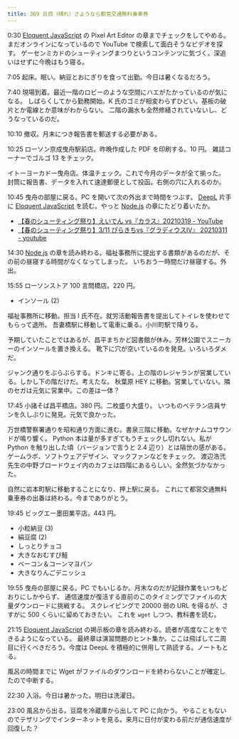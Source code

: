 ```yaml
---
title: 369 日目（晴れ）さようなら都営交通無料乗車券
---
```


0:30 [Eloquent JavaScript][Haverbeke18] の Pixel Art Editor の章までチェックをしてやめる。
まだオンラインになっているので YouTube で検索して面白そうなビデオを探す。
ゲーセンミカドのシューティングまつりというコンテンツに気づく。深追いはせずに今晩はもう寝る。

7:05 起床。眠い。納豆とおにぎりを食って出勤。今日は暑くなるだろう。

7:40 現場到着。最近一階のロビーのような空間にハエがたかっているのが気になる。
しばらくしてから勤務開始。K 氏のゴミが相変わらずひどい。基板の破片とか電線とか意味がわからない。
二階の漏水も全然修繕されていないし、どうなっているのだ。

10:10 撤収。月末につき報告書を郵送する必要がある。

10:25 ローソン京成曳舟駅前店。昨晩作成した PDF を印刷する。10 円。
雑誌コーナーでゴルゴ 13 をチェック。

イトーヨーカドー曳舟店。体温チェック。これで今月のデータが全て揃った。
封筒に報告書、データを入れて速達郵便として投函。右側の穴に入れるのか。

10:45 曳舟の部屋に戻る。PC を開いて次の外出まで時間をつぶす。
[DeepL] 片手に [Eloquent JavaScript][Haverbeke18] を読む。やっと [Node.js] の章にたどり着いたか。

* [【春のシューティング祭り】えいでん vs『カラス』20210319 - YouTube](https://www.youtube.com/watch?v=Fe4MQPd4zEE)
* [【春のシューティング祭り】3/11 ぴらきちvs『グラディウスIV』 20210311 - youtube](https://www.youtube.com/watch?v=Fanmh6KgDIM)

14:30 [Node.js] の章を読み終わる。福祉事務所に提出する書類があるのだが、その前の昼寝する時間がなくなってしまった。
いちおう一時間だけ昼寝する。外出。

15:55 ローソンストア 100 言問橋店。220 円。

* インソール (2)

福祉事務所に移動。担当 I 氏不在。就労活動報告書を提出してトイレを使わせてもらって退所。
吾妻橋駅に移動して電車に乗る。小川町駅で降りる。

予期していたことではあるが、昌平まちかど図書館が休み。芳林公園でスニーカーのインソールを置き換える。
靴下に穴が空いているのを発見。いろいろダメだ。

ジャンク通りをぶらぶらする。ドンキに寄る。上の階のレジャランが営業している。しかし下の階だけだ。考えたな。
秋葉原 HEY に移動。営業していない。隣のセガは元気に営業中。この差は一体？

17:45 小諸そば昌平橋店。380 円。二枚盛り大盛り。
いつものベテラン店員サンを久しぶりに発見。元気で良かった。

万世橋警察署通りを昭和通り方面に進む。書泉三階に移動。なぜかナムコサウンドが鳴り響く。
Python 本は量が多すぎてもうチェックし切れない。私が Python を触り出した頃（バージョンで言うと 2.4 辺り）とは隔世の感がある。
ゲームラボ、ソフトウェアデザイン、マックファンなどをチェック。
渡辺浩弐先生の中野ブロードウェイ内のカフェは四階にあるらしい。全然気づかなかった。

自然に岩本町駅に移動することになり、押上駅に戻る。
これにて都営交通無料乗車券の出番は終わる。今までありがとう。

19:45 ビッグエー墨田業平店。443 円。

* 小粒納豆 (3)
* 絹豆腐 (2)
* しっとりチョコ
* 大きなおむすび鮭
* ベーコン＆コーンマヨパン
* 大きなりんごデニッシュ

19:55 曳舟の部屋に戻る。PC でもいじるか。月末なのだが記録作業をいつもどおりにしかやらず、
通信速度が復活する直前のこのタイミングでファイルの大量ダウンロードに挑戦する。
スクレイピングで 20000 弱の URL を得るが、さすがに 500 くらいに留めておきたい。
これを `wget` しつつ、教科書を読む。

21:15 [Eloquent JavaScript][Haverbeke18] の掲示板の章を読み終わる。読者が高度なことをできるようになっている。
最終章は演習問題のヒント集か。ここは飛ばして二周目に行くべきだろう。今度は DeepL を積極的に併用して熟読する。ノートもとる。

風呂の時間までに Wget がファイルのダウンロードを終わらないことが確定したので中断する。

22:30 入浴。今日は暑かった。明日は洗濯日。

23:00 風呂から出る。豆腐を冷蔵庫から出して PC に向かう。
やることもないのでテザリングでインターネットを見る。来月に日付が変わる前だが通信速度が回復した？

[DeepL]: https://www.deepl.com/translator
[Haverbeke18]: https://eloquentjavascript.net/
[Node.js]: https://nodejs.org/
